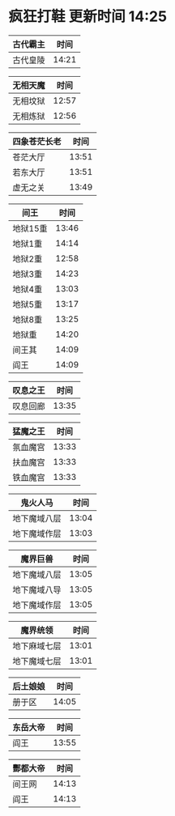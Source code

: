 # 疯狂打鞋 更新时间 14:25

| 古代霸主   | 时间    |
|--------|-------|
| 古代皇陵 | 14:21 |

| 无相天魔   | 时间    |
|--------|-------|
| 无相坟狱 | 12:57 |
| 无相炼狱 | 12:56 |

| 四象苍茫长老   | 时间    |
|--------|-------|
| 苍茫大厅 | 13:51 |
| 若东大厅 | 13:51 |
| 虚无之关 | 13:49 |

| 间王   | 时间    |
|--------|-------|
| 地狱15重 | 13:46 |
| 地狱1重 | 14:14 |
| 地狱2重 | 12:58 |
| 地狱3重 | 14:23 |
| 地狱4重 | 13:03 |
| 地狱5重 | 13:17 |
| 地狱8重 | 13:25 |
| 地狱重 | 14:20 |
| 间王其 | 14:09 |
| 阎王 | 14:09 |

| 叹息之王   | 时间    |
|--------|-------|
| 叹息回廊 | 13:35 |

| 猛魔之王   | 时间    |
|--------|-------|
| 氛血魔宫 | 13:33 |
| 扶血魔宫 | 13:33 |
| 铁血魔宫 | 13:33 |

| 鬼火人马   | 时间    |
|--------|-------|
| 地下魔域八层 | 13:04 |
| 地下魔域作层 | 13:03 |

| 魔界巨兽   | 时间    |
|--------|-------|
| 地下魔域八层 | 13:05 |
| 地下魔域八导 | 13:05 |
| 地下魔域作层 | 13:05 |

| 魔界统领   | 时间    |
|--------|-------|
| 地下麻域七层 | 13:01 |
| 地下魔域七层 | 13:01 |

| 后土娘娘   | 时间    |
|--------|-------|
| 册于区 | 14:05 |

| 东岳大帝   | 时间    |
|--------|-------|
| 阎王 | 13:55 |

| 酆都大帝   | 时间    |
|--------|-------|
| 间王网 | 14:13 |
| 阎王 | 14:13 |